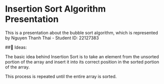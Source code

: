 # Insertion Sort Algorithm Presentation

This is a presentation about the bubble sort algorithm, which is represented by Nguyen Thanh Thai - Student ID: 22127383


##🔴 Ideas:

The basic idea behind Insertion Sort is to take an element from the unsorted portion of the array and insert it into its correct position in the sorted portion of the array. 

This process is repeated until the entire array is sorted.

